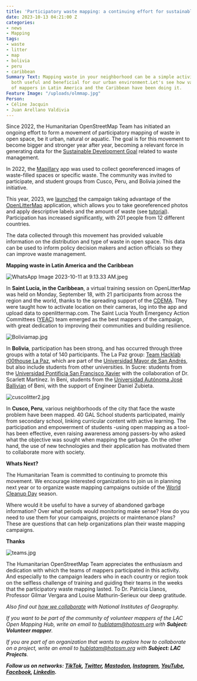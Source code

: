 ```yaml
---
title: 'Participatory waste mapping: a continuing effort for sustainable development'
date: 2023-10-13 04:21:00 Z
categories:
- news
- Mapping
tags:
- waste
- litter
- map
- bolivia
- peru
- caribbean
Summary Text: Mapping waste in your neighborhood can be a simple activity that is
  both useful and beneficial for our urban environment.Let's see how various teams
  of mappers in Latin America and the Caribbean have been doing it.
Feature Image: "/uploads/olmmap.jpg"
Person:
- Céline Jacquin
- Juan Arellano Valdivia
---
```


Since 2022, the Humanitarian OpenStreetMap Team has initiated an ongoing effort to form a movement of participatory mapping of waste in open space, be it urban, natural or aquatic. The goal is for this movement to become bigger and stronger year after year, becoming a relevant force in generating data for the [Sustainable Development Goal](https://www.un.org/sustainabledevelopment/sustainable-consumption-production/) related to waste management.

In 2022, the [Mapillary](https://www.mapillary.com/) app was used to collect georeferenced images of waste-filled spaces or specific waste. The community was invited to participate, and student groups from Cusco, Peru, and Bolivia joined the initiative.

This year, 2023, we [launched](https://www.youtube.com/watch?v=XKFaD0txBv0) the campaign taking advantage of the [OpenLitterMap](https://openlittermap.com/) application, which allows you to take georeferenced photos and apply descriptive labels and the amount of waste (see [tutorial](https://www.youtube.com/watch?v=CrDaJdcmpgk)). Participation has increased significantly, with 201 people from 12 different countries.

The data collected through this movement has provided valuable information on the distribution and type of waste in open space. This data can be used to inform policy decision makers and action officials so they can improve waste management.

**Mapping waste in Latin America and the Caribbean**

![WhatsApp Image 2023-10-11 at 9.13.33 AM.jpeg](/uploads/WhatsApp%20Image%202023-10-11%20at%209.13.33%20AM.jpeg)

In **Saint Lucia, in the Caribbean**, a virtual training session on OpenLitterMap was held on Monday, September 18, with 21 participants from across the region and the world, thanks to the spreading support of the [CDEMA](https://www.cdema.org/). They were taught how to activate location on their cameras, log into the app and upload data to openlittermap.com. The Saint Lucia Youth Emergency Action Committees ([YEAC](https://www.facebook.com/YEACSLU/)) team emerged as the best mappers of the campaign, with great dedication to improving their communities and building resilience.

![Boliviamap.jpg](/uploads/Boliviamap.jpg)

In **Bolivia**, participation has been strong, and has occurred through three groups with a total of 140 participants. The La Paz group: [Team Hacklab r00thouse La Paz](https://www.hacklab.org.bo/), which are part of the [Universidad Mayor de San Andrés](https://www.umsa.bo/), but also include students from other universities. In Sucre: students from the [Universidad Pontificia San Francisco Xavier](https://usfx.bo/#gsc.tab=0) with the collaboration of Dr. Scarlett Martínez. In Beni, students from the [Universidad Autónoma José Ballivian](https://www.uabjb.edu.bo/) of Beni, with the support of Engineer Daniel Zubieta.

![cuscolitter2.jpg](/uploads/cuscolitter2.jpg)

In **Cusco, Peru**, various neighborhoods of the city that face the waste problem have been mapped. 40 GAL School students participated, mainly from secondary school, linking curricular content with active learning. The participation and empowerment of students -using open mapping as a tool- has been effective, even raising awareness among passers-by who asked what the objective was sought when mapping the garbage. On the other hand, the use of new technologies and their application has motivated them to collaborate more with society.

**Whats Next?**

The Humanitarian Team is committed to continuing to promote this movement. We encourage interested organizations to join us in planning next year or to organize waste mapping campaigns outside of the [World Cleanup Day](https://en.wikipedia.org/wiki/World_Cleanup_Day) season.

Where would it be useful to have a survey of abandoned garbage information? Over what periods would monitoring make sense? How do you need to use them for your campaigns, projects or maintenance plans? These are questions that can help organizations plan their waste mapping campaigns.

**Thanks**

![teams.jpg](/uploads/teams.jpg)

The Humanitarian OpenStreetMap Team appreciates the enthusiasm and dedication with which the teams of mappers participated in this activity. And especially to the campaign leaders who in each country or region took on the selfless challenge of training and guiding their teams in the weeks that the participatory waste mapping lasted. To Dr. Patricia Llanos, Professor Gilmar Vergara and Louise Mathurin-Serieux our deep gratitude.

*Also find out [how we collaborate](https://www.hotosm.org/updates/openstreetmap-y-las-cartografias-oficiales/) with National Institutes of Geography.*

*If you want to be part of the community of volunteer mappers of the LAC Open Mapping Hub, write an email to [hublatam@hotosm.org](https://www.hotosm.org/updates/mapping-as-a-response-to-the-disaster-in-esmeraldas-ecuador/hublatam@hotosm.org) with **Subject: Volunteer mapper**.*

*If you are part of an organization that wants to explore how to collaborate on a project, write an email to [hublatam@hotosm.org](https://www.hotosm.org/updates/mapping-as-a-response-to-the-disaster-in-esmeraldas-ecuador/hublatam@hotosm.org) with **Subject: LAC Projects**.*

***Follow us on networks: [TikTok](https://www.tiktok.com/@mapeoabierto_la?lang=es), [Twitter](https://twitter.com/mapeoabierto_la), [Mastodon](https://mapstodon.space/@mapeoabierto_la), [Instagram](https://www.instagram.com/mapeoabierto_la/), [YouTube](https://www.youtube.com/channel/UCTH6Z_QODJ4NmmBmubS68VA), [Facebook](https://www.facebook.com/Mapeo-abierto-Am%C3%A9rica-Latina-102804808622456/), [Linkedin](https://www.linkedin.com/showcase/91453300/admin/feed/posts/).***